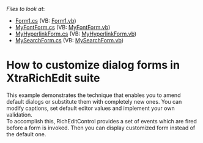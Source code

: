<!-- default file list -->
*Files to look at*:

* [Form1.cs](./CS/CustomDialogs/Form1.cs) (VB: [Form1.vb](./VB/CustomDialogs/Form1.vb))
* [MyFontForm.cs](./CS/CustomDialogs/MyFontForm.cs) (VB: [MyFontForm.vb](./VB/CustomDialogs/MyFontForm.vb))
* [MyHyperlinkForm.cs](./CS/CustomDialogs/MyHyperlinkForm.cs) (VB: [MyHyperlinkForm.vb](./VB/CustomDialogs/MyHyperlinkForm.vb))
* [MySearchForm.cs](./CS/CustomDialogs/MySearchForm.cs) (VB: [MySearchForm.vb](./VB/CustomDialogs/MySearchForm.vb))
<!-- default file list end -->
# How to customize dialog forms in XtraRichEdit suite


<p>This example demonstrates the technique that enables you to amend default dialogs or substitute them with completely new ones. You can modify captions, set default editor values and implement your own validation.<br />
To accomplish this, RichEditControl provides a set of events which are fired before a form is invoked. Then you can display customized form instead of the default one.</p>

<br/>


